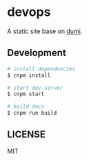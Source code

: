 # devops

A static site base on [dumi](https://d.umijs.org).

## Development

```bash
# install dependencies
$ cnpm install

# start dev server
$ cnpm start

# build docs
$ cnpm run build
```

## LICENSE

MIT
